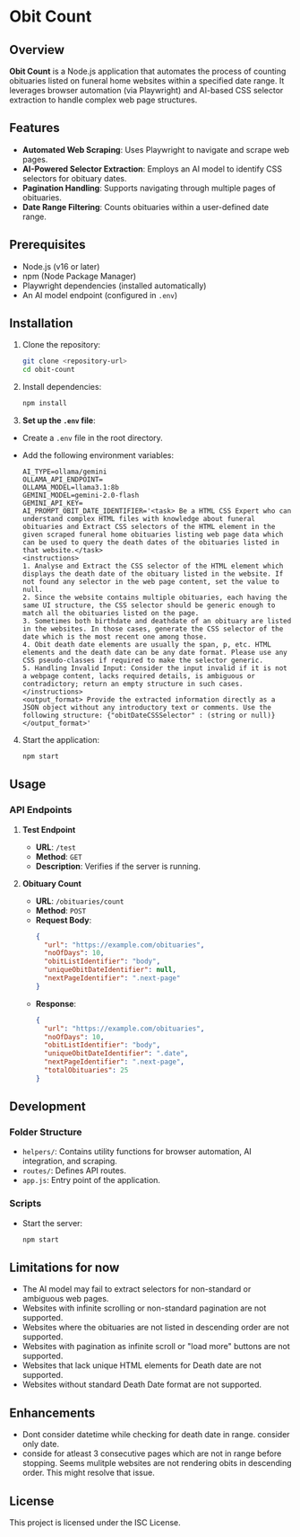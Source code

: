 # Obit Count

## Overview

**Obit Count** is a Node.js application that automates the process of counting obituaries listed on funeral home websites within a specified date range. It leverages browser automation (via Playwright) and AI-based CSS selector extraction to handle complex web page structures.

## Features

- **Automated Web Scraping**: Uses Playwright to navigate and scrape web pages.
- **AI-Powered Selector Extraction**: Employs an AI model to identify CSS selectors for obituary dates.
- **Pagination Handling**: Supports navigating through multiple pages of obituaries.
- **Date Range Filtering**: Counts obituaries within a user-defined date range.

## Prerequisites

- Node.js (v16 or later)
- npm (Node Package Manager)
- Playwright dependencies (installed automatically)
- An AI model endpoint (configured in `.env`)

## Installation

1. Clone the repository:
   ```bash
   git clone <repository-url>
   cd obit-count
   ```

2. Install dependencies:
   ```bash
   npm install
   ```

3. **Set up the `.env` file**:

  - Create a `.env` file in the root directory.
  - Add the following environment variables:

    ```env
    AI_TYPE=ollama/gemini
    OLLAMA_API_ENDPOINT=
    OLLAMA_MODEL=llama3.1:8b
    GEMINI_MODEL=gemini-2.0-flash
    GEMINI_API_KEY=
    AI_PROMPT_OBIT_DATE_IDENTIFIER='<task> Be a HTML CSS Expert who can understand complex HTML files with knowledge about funeral obituaries and Extract CSS selectors of the HTML element in the given scraped funeral home obituaries listing web page data which can be used to query the death dates of the obituaries listed in that website.</task>
    <instructions>
    1. Analyse and Extract the CSS selector of the HTML element which displays the death date of the obituary listed in the website. If not found any selector in the web page content, set the value to null.
    2. Since the website contains multiple obituaries, each having the same UI structure, the CSS selector should be generic enough to match all the obituaries listed on the page.
    3. Sometimes both birthdate and deathdate of an obituary are listed in the websites. In those cases, generate the CSS selector of the date which is the most recent one among those.
    4. Obit death date elements are usually the span, p, etc. HTML elements and the death date can be any date format. Please use any CSS pseudo-classes if required to make the selector generic.
    5. Handling Invalid Input: Consider the input invalid if it is not a webpage content, lacks required details, is ambiguous or contradictory; return an empty structure in such cases.
    </instructions>
    <output_format> Provide the extracted information directly as a JSON object without any introductory text or comments. Use the following structure: {"obitDateCSSSelector" : (string or null)}
    </output_format>'
    ```

4. Start the application:
   ```bash
   npm start
   ```

## Usage

### API Endpoints

1. **Test Endpoint**
   - **URL**: `/test`
   - **Method**: `GET`
   - **Description**: Verifies if the server is running.

2. **Obituary Count**
   - **URL**: `/obituaries/count`
   - **Method**: `POST`
   - **Request Body**:
     ```json
     {
       "url": "https://example.com/obituaries",
       "noOfDays": 10,
       "obitListIdentifier": "body",
       "uniqueObitDateIdentifier": null,
       "nextPageIdentifier": ".next-page"
     }
     ```
   - **Response**:
     ```json
     {
       "url": "https://example.com/obituaries",
       "noOfDays": 10,
       "obitListIdentifier": "body",
       "uniqueObitDateIdentifier": ".date",
       "nextPageIdentifier": ".next-page",
       "totalObituaries": 25
     }
     ```

## Development

### Folder Structure

- `helpers/`: Contains utility functions for browser automation, AI integration, and scraping.
- `routes/`: Defines API routes.
- `app.js`: Entry point of the application.

### Scripts

- Start the server:
  ```bash
  npm start
  ```

## Limitations for now

- The AI model may fail to extract selectors for non-standard or ambiguous web pages.
- Websites with infinite scrolling or non-standard pagination are not supported.
- Websites where the obituaries are not listed in descending order are not supported.
- Websites with pagination as infinite scroll or "load more" buttons are not supported.
- Websites that lack unique HTML elements for Death date are not supported.
- Websites without standard Death Date format are not supported.

## Enhancements

- Dont consider datetime while checking for death date in range. consider only date.
- conside for atleast 3 consecutive pages which are not in range before stopping. Seems mulitple websites are not rendering obits in descending order. This might resolve that issue.

## License

This project is licensed under the ISC License.